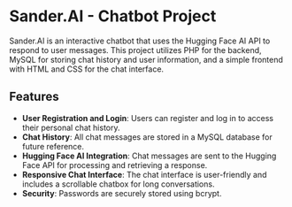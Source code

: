 # Sander.AI - Chatbot Project

Sander.AI is an interactive chatbot that uses the Hugging Face AI API to respond to user messages. This project utilizes PHP for the backend, MySQL for storing chat history and user information, and a simple frontend with HTML and CSS for the chat interface.

## Features

- **User Registration and Login**: Users can register and log in to access their personal chat history.
- **Chat History**: All chat messages are stored in a MySQL database for future reference.
- **Hugging Face AI Integration**: Chat messages are sent to the Hugging Face API for processing and retrieving a response.
- **Responsive Chat Interface**: The chat interface is user-friendly and includes a scrollable chatbox for long conversations.
- **Security**: Passwords are securely stored using bcrypt.

